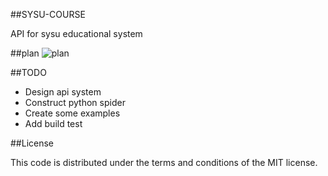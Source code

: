 ##SYSU-COURSE

API for sysu educational system

##plan
![plan](https://lsich.com/resource/sysu_jwxt_api_plan.png)

##TODO

- Design api system
- Construct python spider
- Create some examples
- Add build test

##License

This code is distributed under the terms and conditions of the MIT license.